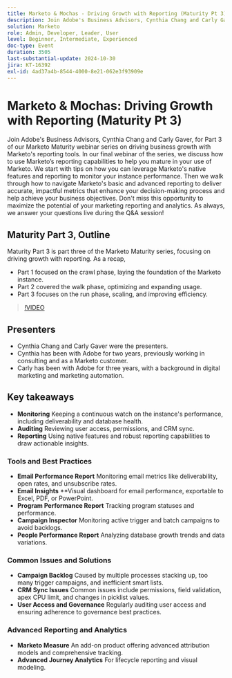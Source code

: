 ```yaml
---
title: Marketo & Mochas - Driving Growth with Reporting (Maturity Pt 3)
description: Join Adobe's Business Advisors, Cynthia Chang and Carly Gaver, for Part 3 of the Marketo Maturity webinar series, exploring how to leverage Marketo's reporting tools to drive business growth, monitor performance, and deliver impactful metrics, with live Q&A.
solution: Marketo
role: Admin, Developer, Leader, User
level: Beginner, Intermediate, Experienced
doc-type: Event
duration: 3505
last-substantial-update: 2024-10-30
jira: KT-16392
exl-id: 4ad37a4b-8544-4000-8e21-062e3f93909e
---
```

# Marketo & Mochas: Driving Growth with Reporting (Maturity Pt 3)

Join Adobe's Business Advisors, Cynthia Chang and Carly Gaver, for Part 3 of our Marketo Maturity webinar series on driving business growth with Marketo's reporting tools. In our final webinar of the series, we discuss how to use Marketo’s reporting capabilities to help you mature in your use of Marketo. We start with tips on how you can leverage Marketo's native features and reporting to monitor your instance performance. Then we walk through how to navigate Marketo's basic and advanced reporting to deliver accurate, impactful metrics that enhance your decision-making process and help achieve your business objectives. Don't miss this opportunity to maximize the potential of your marketing reporting and analytics. As always, we answer your questions live during the Q&A session!

## Maturity Part 3, Outline

Maturity Part 3 is part three of the Marketo Maturity series, focusing on driving growth with reporting. As a recap, 

* Part 1 focused on the crawl phase, laying the foundation of the Marketo instance.
* Part 2 covered the walk phase, optimizing and expanding usage.
* Part 3 focuses on the run phase, scaling, and improving efficiency.

>[!VIDEO](https://video.tv.adobe.com/v/3435407/?learn=on)

## Presenters

* Cynthia Chang and Carly Gaver were the presenters.
* Cynthia has been with Adobe for two years, previously working in consulting and as a Marketo customer.
* Carly has been with Adobe for three years, with a background in digital marketing and marketing automation.

## Key takeaways

* **Monitoring** Keeping a continuous watch on the instance's performance, including deliverability and database health.
* **Auditing** Reviewing user access, permissions, and CRM sync.
* **Reporting** Using native features and robust reporting capabilities to draw actionable insights.

### Tools and Best Practices

* **Email Performance Report** Monitoring email metrics like deliverability, open rates, and unsubscribe rates.
* **Email Insights** **Visual dashboard for email performance, exportable to Excel, PDF, or PowerPoint.
* **Program Performance Report** Tracking program statuses and performance.
* **Campaign Inspector** Monitoring active trigger and batch campaigns to avoid backlogs.
* **People Performance Report** Analyzing database growth trends and data variations.

### Common Issues and Solutions

* **Campaign Backlog** Caused by multiple processes stacking up, too many trigger campaigns, and inefficient smart lists.
* **CRM Sync Issues** Common issues include permissions, field validation, apex CPU limit, and changes in picklist values.
* **User Access and Governance** Regularly auditing user access and ensuring adherence to governance best practices.

### Advanced Reporting and Analytics

* **Marketo Measure** An add-on product offering advanced attribution models and comprehensive tracking.
* **Advanced Journey Analytics** For lifecycle reporting and visual modeling.
